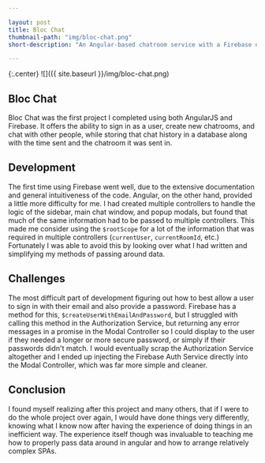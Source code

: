 ```yaml
---

layout: post
title: Bloc Chat
thumbnail-path: "img/bloc-chat.png"
short-description: "An Angular-based chatroom service with a Firebase database"

---
```


{:.center}
![]({{ site.baseurl }}/img/bloc-chat.png)

## Bloc Chat

Bloc Chat was the first project I completed using both AngularJS and Firebase. It offers the ability to sign in as a user, create new chatrooms, and chat with other people, while storing that chat history in a database along with the time sent and the chatroom it was sent in.   

## Development

The first time using Firebase went well, due to the extensive documentation and general intuitiveness of the code. Angular, on the other hand, provided a little more difficulty for me. I had created multiple controllers to handle the logic of the sidebar, main chat window, and popup modals, but found that much of the same information had to be passed to multiple controllers. This made me consider using the `$rootScope` for a lot of the information that was required in multiple controllers (`currentUser`, `currentRoomId`, etc.) Fortunately I was able to avoid this by looking over what I had written and simplifying my methods of passing around data.  

## Challenges

The most difficult part of development figuring out how to best allow a user to sign in with their email and also provide a password. Firebase has a method for this, `$createUserWithEmailAndPassword`, but I struggled with calling this method in the Authorization Service, but returning any error messages in a promise in the Modal Controller so I could display to the user if they needed a longer or more secure password, or simply if their passwords didn't match. I would eventually scrap the Authorization Service altogether and I ended up injecting the Firebase Auth Service directly into the Modal Controller, which was far more simple and cleaner. 

## Conclusion

I found myself realizing after this project and many others, that if I were to do the whole project over again, I would have done things very differently, knowing what I know now after having the experience of doing things in an inefficient way. The experience itself though was invaluable to teaching me how to properly pass data around in angular and how to arrange relatively complex SPAs.